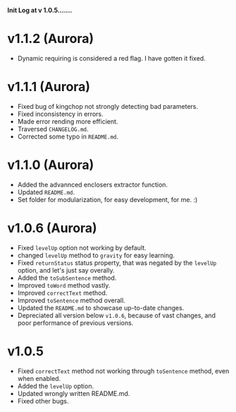 **Init Log at v 1.0.5.......**

# v1.1.2 (Aurora)

- Dynamic requiring is considered a red flag. I have gotten it fixed.

# v1.1.1 (Aurora)

- Fixed bug of kingchop not strongly detecting bad parameters.
- Fixed inconsistency in errors.
- Made error rending more efficient.
- Traversed `CHANGELOG.md`.
- Corrected some typo in `README.md`.

# v1.1.0 (Aurora)

- Added the advannced enclosers extractor function.
- Updated `README.md`.
- Set folder for modularization, for easy development, for me. :)

# v1.0.6 (Aurora)

- Fixed `levelUp` option not working by default.
- changed `levelUp` method to `gravity` for easy learning.
- Fixed `returnStatus` status property, that was negated by the `levelUp` option, and let's just say overally.
- Added the `toSubSentence` method.
- Improved `toWord` method vastly.
- Improved `correctText` method.
- Improved `toSentence` method overall.
- Updated the `README.md` to showcase up-to-date changes.
- Depreciated all version below `v1.0.6`, because of vast changes, and poor performance of previous versions.

# v1.0.5

- Fixed `correctText` method not working through `toSentence` method, even when enabled.
- Added the `levelUp` option.
- Updated wrongly written README.md.
- Fixed other bugs.
